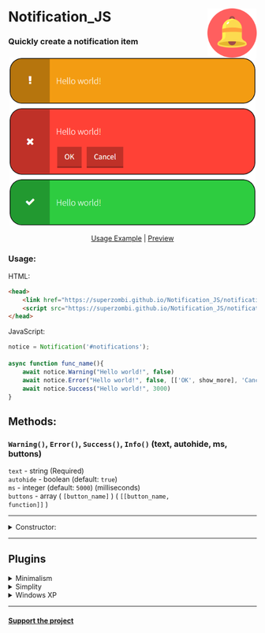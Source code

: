 # Notification_JS     <img src="imgs/notification-logo2.svg" height="100px" align="right">

### Quickly create a notification item

<p align="center">
  <img src="imgs/main_img.png" width="500px">
</p>

<p align="center">
	<a href="example.html">Usage Example</a> | 
	<a href="https://superzombi.github.io/Notification_JS/example.html">Preview</a>
</p>

### Usage:

HTML:
```html
<head>
    <link href="https://superzombi.github.io/Notification_JS/notifications.css" rel="stylesheet">
    <script src="https://superzombi.github.io/Notification_JS/notifications.js"></script>
</head>
```

JavaScript:
```javascript
notice = Notification('#notifications');
  
async function func_name(){
    await notice.Warning("Hello world!", false)
    await notice.Error("Hello world!", false, [['OK', show_more], 'Cancel'])
    await notice.Success("Hello world!", 3000)
}
```

## Methods:

### ```Warning()```, ```Error()```, ```Success()```, ```Info()``` (text, autohide, ms, buttons)
  <code>text</code> - string (Required) </br>
  <code>autohide</code> - boolean (default: <code>true</code>) </br>
  <code>ms</code> - integer (default: <code>5000</code>) (milliseconds) </br>
  <code>buttons</code> - array ( <code>[button_name]</code> )   ( <code>[[button_name, function]]</code> )
  
<hr>
<details>
	<summary>Constructor:</summary>

### ```Notification()```

<table>
	<tr>
		<th>Attribute</th>
		<th>Data type</th>
		<th>Default</th>
	</tr>
	<tr>
		<td> <code>element</code> </td>
		<td>documentElement</td>
		<td> <code>document.body</code> </td>
	</tr>
</table>
<hr>

### ```animationIN()```

<table>
	<tr>
		<th>Attribute</th>
		<th>Data type</th>
		<th>Default</th>
	</tr>
	<tr>
		<td> <code>anim_name</code> </td>
		<td>string or array or arguments</td>
		<td> <code>["scale", "opacity"]</code> </td>
	</tr>
</table>

<details>
	<summary>List of available values:</summary>
	
```javascript
["none", "opacity", "scale", "scale-right", "scale-left"]
```
<a href="plugins/animation_examples.html">Usage Example</a> | 
<a href="https://superzombi.github.io/Notification_JS/plugins/animation_examples.html">Preview</a>
</details>
<hr>
  
### ```clear()``` - Clear non active notifications

### ```clearAll()``` - Clear all notifications
  
</details>

<hr>

## Plugins

<details>
	<summary>Minimalism</summary>
	
```html
<link href="https://superzombi.github.io/Notification_JS/plugins/minimalism.css" rel="stylesheet">
```
	
<p align="center">
  <img src="imgs/minim_light.png" width="405px">
  <img src="imgs/minim_dark.png" width="405px">
  <br>
  <a href="plugins/example_minimalism.html">Example</a> | 
  <a href="https://superzombi.github.io/Notification_JS/plugins/example_minimalism.html">Preview</a>
</p>
	
<hr>
	
</details>

<details>
	<summary>Simplity</summary>
	
```html
<link href="https://superzombi.github.io/Notification_JS/plugins/simplity.css" rel="stylesheet">
```
	
<p align="center">
  <img src="imgs/simpl_light.png" width="405px">
  <img src="imgs/simpl_dark.png" width="405px">
  <br>
  <a href="plugins/example_simplity.html">Example</a> | 
  <a href="https://superzombi.github.io/Notification_JS/plugins/example_simplity.html">Preview</a>
</p>
	
<hr>
	
</details>

<details>
	<summary>Windows XP</summary>
	
```html
<link href="https://superzombi.github.io/Notification_JS/plugins/windows.css" rel="stylesheet">
```
	
<p align="center">
  <img src="imgs/windowsXP.png" width="450px">
  <br>
  <a href="plugins/example_windows.html">Example</a> | 
  <a href="https://superzombi.github.io/Notification_JS/plugins/example_windows.html">Preview</a>
</p>

</details>

<hr>

#### <a href="https://www.donationalerts.com/r/super_zombi">Support the project</a>
